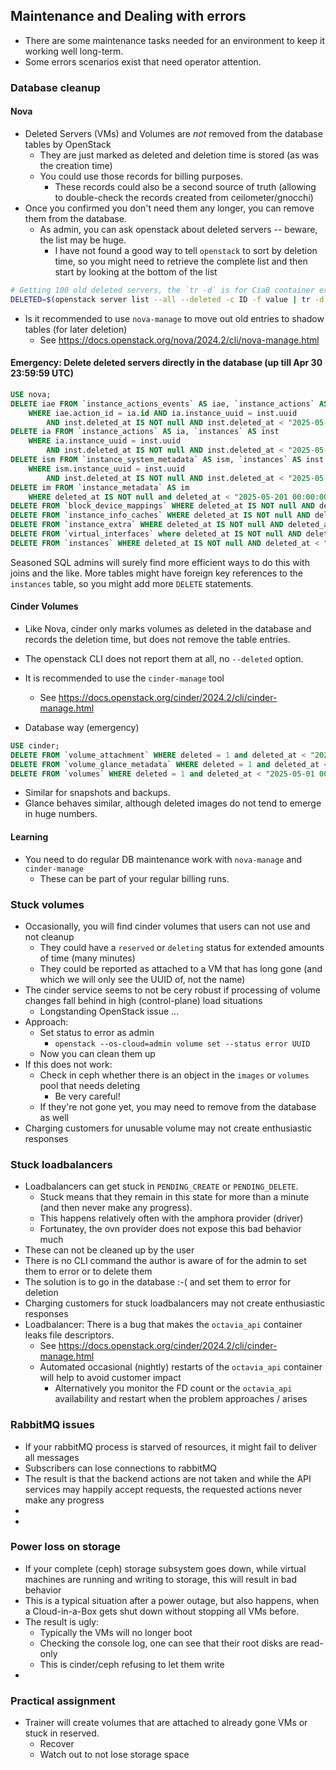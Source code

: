 ## Maintenance and Dealing with errors
* There are some maintenance tasks needed for an environment to keep it working well long-term.
* Some errors scenarios exist that need operator attention.

### Database cleanup

#### Nova

* Deleted Servers (VMs) and Volumes are *not* removed from the database tables by OpenStack
    - They are just marked as deleted and deletion time is stored (as was the creation time)
    - You could use those records for billing purposes.
        * These records could also be a second source of truth (allowing to double-check the records created from ceilometer/gnocchi)
* Once you confirmed you don't need them any longer, you can remove them from the database.
    - As admin, you can ask openstack about deleted servers -- beware, the list may be huge.
        * I have not found a good way to tell `openstack` to sort by deletion time, so you might need to retrieve the complete list and then start by looking at the bottom of the list
```bash
# Getting 100 old deleted servers, the `tr -d` is for CiaB container extra CR
DELETED=$(openstack server list --all --deleted -c ID -f value | tr -d '\r')
```
* Is it recommended to use `nova-manage` to move out old entries to shadow tables (for later deletion)
    - See <https://docs.openstack.org/nova/2024.2/cli/nova-manage.html>

#### Emergency: Delete deleted servers directly in the database (up till Apr 30 23:59:59 UTC)
```sql
USE nova;
DELETE iae FROM `instance_actions_events` AS iae, `instance_actions` AS ia, `instances` AS inst
    WHERE iae.action_id = ia.id AND ia.instance_uuid = inst.uuid 
        AND inst.deleted_at IS NOT null AND inst.deleted_at < "2025-05-01 00:00:00";
DELETE ia FROM `instance_actions` AS ia, `instances` AS inst
    WHERE ia.instance_uuid = inst.uuid 
        AND inst.deleted_at IS NOT null AND inst.deleted_at < "2025-05-01 00:00:00";
DELETE ism FROM `instance_system_metadata` AS ism, `instances` AS inst
    WHERE ism.instance_uuid = inst.uuid 
        AND inst.deleted_at IS NOT null AND inst.deleted_at < "2025-05-01 00:00:00";
DELETE im FROM `instance_metadata` AS im
    WHERE deleted_at IS NOT null and deleted_at < "2025-05-201 00:00:00";
DELETE FROM `block_device_mappings` WHERE deleted_at IS NOT null AND deleted_at < "2025-05-01 00:00:00";
DELETE FROM `instance_info_caches` WHERE deleted_at IS NOT null AND deleted_at < "2025-05-01 00:00:00";
DELETE FROM `instance_extra` WHERE deleted_at IS NOT null AND deleted_at < "2025-05-01 00:00:00";
DELETE FROM `virtual_interfaces` where deleted_at IS NOT null AND deleted_at < "2025-05-01 00:00:00";
DELETE FROM `instances` WHERE deleted_at IS NOT null AND deleted_at < "2025-05-01 00:00:00";
```
Seasoned SQL admins will surely find more efficient ways to do this with joins and the like.
More tables might have foreign key references to the `instances` table, so you might add more `DELETE` statements.



#### Cinder Volumes
* Like Nova, cinder only marks volumes as deleted in the database and records the deletion time, but does
not remove the table entries.
* The openstack CLI does not report them at all, no `--deleted` option.

* It is recommended to use the `cinder-manage` tool
    - See <https://docs.openstack.org/cinder/2024.2/cli/cinder-manage.html>

* Database way (emergency)
```sql
USE cinder;
DELETE FROM `volume_attachment` WHERE deleted = 1 and deleted_at < "2025-05-01 00:00:00";
DELETE FROM `volume_glance_metadata` WHERE deleted = 1 and deleted_at < "2025-05-01 00:00:00";
DELETE FROM `volumes` WHERE deleted = 1 and deleted_at < "2025-05-01 00:00:00";
```
* Similar for snapshots and backups.
* Glance behaves similar, although deleted images do not tend to emerge in huge numbers.

#### Learning
* You need to do regular DB maintenance work with `nova-manage` and `cinder-manage`
    - These can be part of your regular billing runs.


### Stuck volumes
* Occasionally, you will find cinder volumes that users can not use and not cleanup
    - They could have a `reserved` or `deleting` status for extended amounts of time (many minutes)
    - They could be reported as attached to a VM that has long gone (and which we will only see the UUID of, not the name)
* The cinder service seems to not be cery robust if processing of volume changes fall behind in high (control-plane) load situations
    - Longstanding OpenStack issue ...
* Approach: 
    - Set status to error as admin
        * `openstack --os-cloud=admin volume set --status error UUID`
    - Now you can clean them up
* If this does not work:
    - Check in ceph whether there is an object in the `images` or `volumes` pool that needs deleting
        * Be very careful!
    - If they're not gone yet, you may need to remove from the database as well
* Charging customers for unusable volume may not create enthusiastic responses

### Stuck loadbalancers
* Loadbalancers can get stuck in `PENDING_CREATE` or `PENDING_DELETE`.
    - Stuck means that they remain in this state for more than a minute (and then never make any progress).
    - This happens relatively often with the amphora provider (driver)
    - Fortunatey, the ovn provider does not expose this bad behavior much
* These can not be cleaned up by the user
* There is no CLI command the author is aware of for the admin to set them to error or to delete them
* The solution is to go in the database :-( and set them to error for deletion
* Charging customers for stuck loadbalancers may not create enthusiastic responses
* Loadbalancer: There is a bug that makes the `octavia_api` container leaks file descriptors.
    - See <https://docs.openstack.org/cinder/2024.2/cli/cinder-manage.html>
    - Automated occasional (nightly) restarts of the `octavia_api` container will help to avoid customer impact
        * Alternatively you monitor the FD count or the `octavia_api` availability and restart when the problem approaches / arises

### RabbitMQ issues
* If your rabbitMQ process is starved of resources, it might fail to deliver all messages
* Subscribers can lose connections to rabbitMQ
* The result is that the backend actions are not taken and while the API services may happily accept requests, the requested actions never make any progress
* <!--TODO: How to detect this somewhat reliably-->
* <!--TODO: Recommended mitigation actions-->

### Power loss on storage
* If your complete (ceph) storage subsystem goes down, while virtual machines are running and writing to storage,
  this will result in bad behavior
* This is a typical situation after a power outage, but also happens, when a Cloud-in-a-Box gets shut down
  without stopping all VMs before.
* The result is ugly:
    - Typically the VMs will no longer boot
    - Checking the console log, one can see that their root disks are read-only
    - This is cinder/ceph refusing to let them write
* <!--TODO: Recovery-->

### Practical assignment
* Trainer will create volumes that are attached to already gone VMs or stuck in reserved.
    - Recover
    - Watch out to not lose storage space


